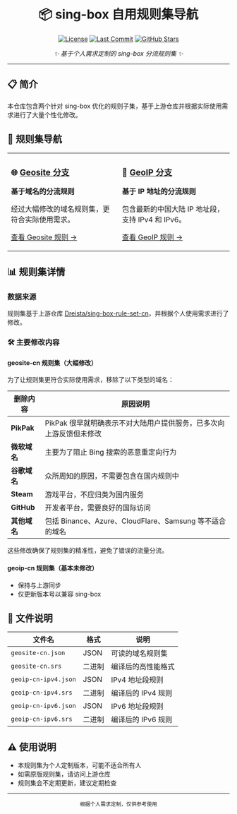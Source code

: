 <div align="center">

# 📦 sing-box 自用规则集导航

[![License](https://img.shields.io/github/license/lurixo/sing-box-rules)](LICENSE)
[![Last Commit](https://img.shields.io/github/last-commit/lurixo/sing-box-rules)](https://github.com/lurixo/sing-box-rules/commits)
[![GitHub Stars](https://img.shields.io/github/stars/lurixo/sing-box-rules?style=social)](https://github.com/lurixo/sing-box-rules)

_✨ 基于个人需求定制的 sing-box 分流规则集 ✨_

</div>

---

## 📋 简介

本仓库包含两个针对 sing-box 优化的规则子集，基于上游仓库并根据实际使用需求进行了大量个性化修改。

## 🔗 规则集导航

<table>
<tr>
<td width="50%">

### 🌐 [Geosite 分支](https://github.com/lurixo/sing-box-rules/tree/geosite)
**基于域名的分流规则**

经过大幅修改的域名规则集，更符合实际使用需求。

[查看 Geosite 规则 →](https://github.com/lurixo/sing-box-rules/tree/geosite/geosite)

</td>
<td width="50%">

### 📡 [GeoIP 分支](https://github.com/lurixo/sing-box-rules/tree/geoip)
**基于 IP 地址的分流规则**

包含最新的中国大陆 IP 地址段，支持 IPv4 和 IPv6。

[查看 GeoIP 规则 →](https://github.com/lurixo/sing-box-rules/tree/geoip/geoip)

</td>
</tr>
</table>

## 📊 规则集详情

### 数据来源

规则集基于上游仓库 [Dreista/sing-box-rule-set-cn](https://github.com/Dreista/sing-box-rule-set-cn/tree/rule-set)，并根据个人使用需求进行了修改。

### 🛠️ 主要修改内容

#### **geosite-cn 规则集**（大幅修改）

为了让规则集更符合实际使用需求，移除了以下类型的域名：

| 删除内容 | 原因说明 |
|---------|---------|
| **PikPak** | PikPak 很早就明确表示不对大陆用户提供服务，已多次向上游反馈但未修改 |
| **微软域名** | 主要为了阻止 Bing 搜索的恶意重定向行为 |
| **谷歌域名** | 众所周知的原因，不需要包含在国内规则中 |
| **Steam** | 游戏平台，不应归类为国内服务 |
| **GitHub** | 开发者平台，需要良好的国际访问 |
| **其他域名** | 包括 Binance、Azure、CloudFlare、Samsung 等不适合的域名 |

这些修改确保了规则集的精准性，避免了错误的流量分流。

#### **geoip-cn 规则集**（基本未修改）

- 保持与上游同步
- 仅更新版本号以兼容 sing-box

## 📁 文件说明

| 文件名 | 格式 | 说明 |
|--------|------|------|
| `geosite-cn.json` | JSON | 可读的域名规则集 |
| `geosite-cn.srs` | 二进制 | 编译后的高性能格式 |
| `geoip-cn-ipv4.json` | JSON | IPv4 地址段规则 |
| `geoip-cn-ipv4.srs` | 二进制 | 编译后的 IPv4 规则 |
| `geoip-cn-ipv6.json` | JSON | IPv6 地址段规则 |
| `geoip-cn-ipv6.srs` | 二进制 | 编译后的 IPv6 规则 |

## ⚠️ 使用说明

- 本规则集为个人定制版本，可能不适合所有人
- 如需原版规则集，请访问上游仓库
- 规则集会不定期更新，建议定期检查

---

<div align="center">
<sub>根据个人需求定制，仅供参考使用</sub>
</div>
